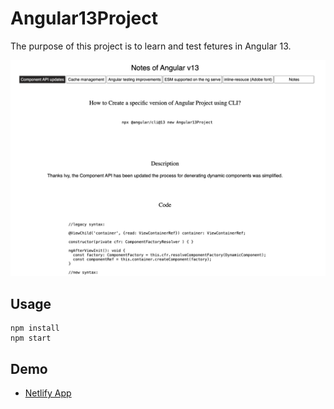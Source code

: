 # Angular13Project
The purpose of this project is to learn and test fetures in Angular 13.

![demo](https://raw.githubusercontent.com/JenHsuan/angular-13-feature/main/demo/screenshot.png)
## Usage

```
npm install
npm start
```

## Demo

* [Netlify App](https://profound-kangaroo-9db0c6.netlify.app/)
